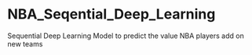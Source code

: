 # NBA_Seqential_Deep_Learning
Sequential Deep Learning Model to predict the value NBA players add on new teams
